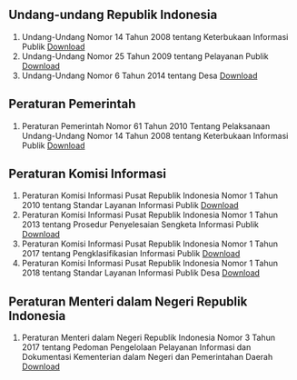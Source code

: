 Undang-undang Republik Indonesia
--------------------------------

1.  Undang-Undang Nomor 14 Tahun 2008 tentang Keterbukaan Informasi Publik [Download](https://ppid.jakarta.go.id/pergub/uu-no-14-thn-2008-tentang-informasi-publik.pdf)
2.  Undang-Undang Nomor 25 Tahun 2009 tentang Pelayanan Publik [Download](https://ppid.jakarta.go.id/pergub/Undang-Undang-Nomor-25-Tahun-2009.pdf)
3.  Undang-Undang Nomor 6 Tahun 2014 tentang Desa [Download](https://www.dpr.go.id/dokjdih/document/uu/UU_2014_6.pdf)

Peraturan Pemerintah
--------------------

1.  Peraturan Pemerintah Nomor 61 Tahun 2010 Tentang Pelaksanaan Undang-Undang Nomor 14 Tahun 2008 tentang Keterbukaan Informasi Publik [Download](https://ppid.jakarta.go.id/pergub/PP_NO_61_2010.pdf)

Peraturan Komisi Informasi
--------------------------

1.  Peraturan Komisi Informasi Pusat Republik Indonesia Nomor 1 Tahun 2010 tentang Standar Layanan Informasi Publik [Download](https://ppid.jakarta.go.id/pergub/PERKI-NO-1-TAHUN-2010.pdf)
2.  Peraturan Komisi Informasi Pusat Republik Indonesia Nomor 1 Tahun 2013 tentang Prosedur Penyelesaian Sengketa Informasi Publik [Download](https://ppid.jakarta.go.id/pergub/Perki_No.1_Tahun_2013.pdf)
3.  Peraturan Komisi Informasi Pusat Republik Indonesia Nomor 1 Tahun 2017 tentang Pengklasifikasian Informasi Publik [Download](https://ppid.jakarta.go.id/pergub/Perki-1-Tahun-2017.pdf)
4.  Peraturan Komisi Informasi Pusat Republik Indonesia Nomor 1 Tahun 2018 tentang Standar Layanan Informasi Publik Desa [Download](https://ppid.lampungprov.go.id/download-dokumen/Perki-Nomor-1-Tahun-2018-Tentang-Standar-Layanan-Informasi-Publik-Desa)

Peraturan Menteri dalam Negeri Republik Indonesia
-------------------------------------------------

1.  Peraturan Menteri dalam Negeri Republik Indonesia Nomor 3 Tahun 2017 tentang Pedoman Pengelolaan Pelayanan Informasi dan Dokumentasi Kementerian dalam Negeri dan Pemerintahan Daerah [Download](https://ppid.jakarta.go.id/pergub/Permendagri-No-3-Tahun-2017.pdf)
